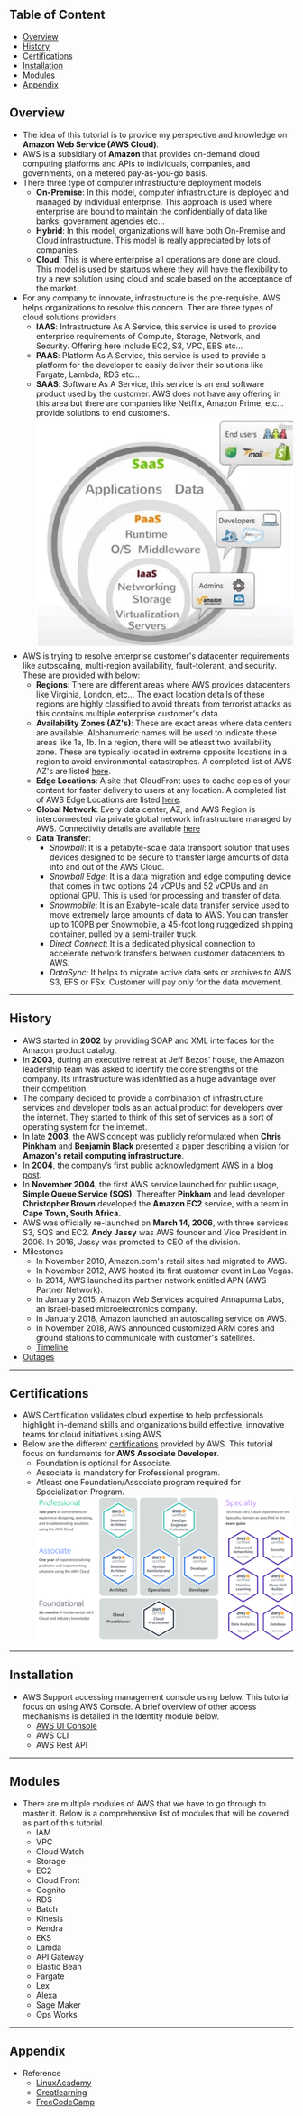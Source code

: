 ## Table of Content
- [Overview](#overview)
- [History](#history)
- [Certifications](#certifications)
- [Installation](#installation)
- [Modules](#modules)
- [Appendix](#appendix)

## Overview
- The idea of this tutorial is to provide my perspective and knowledge on **Amazon Web Service (AWS Cloud)**.
- AWS is a subsidiary of **Amazon** that provides on-demand cloud computing platforms and APIs to individuals, companies, and governments, on a metered pay-as-you-go basis.
- There three type of computer infrastructure deployment models
  - **On-Premise**: In this model, computer infrastructure is deployed and managed by individual enterprise. This approach is used where enterprise are bound to maintain the confidentially of data like banks, government agencies etc...
  - **Hybrid**: In this model, organizations will have both On-Premise and Cloud infrastructure. This model is really appreciated by lots of companies.
  - **Cloud**: This is where enterprise all operations are done are cloud. This model is used by startups where they will have the flexibility to try a new solution using cloud and scale based on the acceptance of the market.
- For any company to innovate, infrastructure is the pre-requisite. AWS helps organizations to resolve this concern. Ther are three types of cloud solutions providers
  - **IAAS**: Infrastructure As A Service, this service is used to provide enterprise requirements of Compute, Storage, Network, and Security. Offering here include EC2, S3, VPC, EBS etc...
  - **PAAS**: Platform As A Service, this service is used to provide a platform for the developer to easily deliver their solutions like Fargate, Lambda, RDS etc...
  - **SAAS**: Software As A Service, this service is an end software product used by the customer. AWS does not have any offering in this area but there are companies like Netflix, Amazon Prime, etc... provide solutions to end customers.
![](./01-Images/02-SolutionTypes.png)
- AWS is trying to resolve enterprise customer's datacenter requirements like autoscaling, multi-region availability, fault-tolerant, and security. These are provided with below:
  - **Regions**: There are different areas where AWS provides datacenters like Virginia, London, etc... The exact location details of these regions are highly classified to avoid threats from terrorist attacks as this contains multiple enterprise customer's data.
  - **Availability Zones (AZ's)**: These are exact areas where data centers are available. Alphanumeric names will be used to indicate these areas like 1a, 1b. In a region, there will be atleast two availability zone. These are typically located in extreme opposite locations in a region to avoid environmental catastrophes. A completed list of AWS AZ's are listed [here](https://aws.amazon.com/about-aws/global-infrastructure/).
  - **Edge Locations**: A site that CloudFront uses to cache copies of your content for faster delivery to users at any location. A completed list of AWS Edge Locations are listed [here](https://aws.amazon.com/cloudfront/features/).
  - **Global Network**: Every data center, AZ, and AWS Region is interconnected via private global network infrastructure managed by AWS. Connectivity details are available [here](https://aws.amazon.com/about-aws/global-infrastructure/global_network/)
  - **Data Transfer**:
    - *Snowball*: It is a petabyte-scale data transport solution that uses devices designed to be secure to transfer large amounts of data into and out of the AWS Cloud.
    - *Snowball Edge*: It is a data migration and edge computing device that comes in two options 24 vCPUs and 52 vCPUs and an optional GPU. This is used for processing and transfer of data. 
    - *Snowmobile*: It is an Exabyte-scale data transfer service used to move extremely large amounts of data to AWS. You can transfer up to 100PB per Snowmobile, a 45-foot long ruggedized shipping container, pulled by a semi-trailer truck. 
    - *Direct Connect*: It is a dedicated physical connection to accelerate network transfers between customer datacenters to AWS.
    - *DataSync*: It helps to migrate active data sets or archives to AWS S3, EFS or FSx. Customer will pay only for the data movement.

---
## History
- AWS started in **2002** by providing SOAP and XML interfaces for the Amazon product catalog.
- In **2003**, during an executive retreat at Jeff Bezos’ house, the Amazon leadership team was asked to identify the core strengths of the company. Its infrastructure was identified as a huge advantage over their competition.
- The company decided to provide a combination of infrastructure services and developer tools as an actual product for developers over the internet. They started to think of this set of services as a sort of operating system for the internet. 
- In late **2003**, the AWS concept was publicly reformulated when **Chris Pinkham** and **Benjamin Black** presented a paper describing a vision for **Amazon's retail computing infrastructure**.
- In **2004**, the company’s first public acknowledgment AWS in a [blog post](https://aws.amazon.com/blogs/aws/welcome/).
- In **November 2004**, the first AWS service launched for public usage, **Simple Queue Service (SQS)**. Thereafter **Pinkham** and lead developer **Christopher Brown** developed the **Amazon EC2** service, with a team in **Cape Town, South Africa.**
- AWS was officially re-launched on **March 14, 2006**, with three services S3, SQS and EC2. **Andy Jassy** was AWS founder and Vice President in 2006. In 2016, Jassy was promoted to CEO of the division.
- Milestones
  - In November 2010, Amazon.com's retail sites had migrated to AWS.
  - In November 2012, AWS hosted its first customer event in Las Vegas.
  - In 2014, AWS launched its partner network entitled APN (AWS Partner Network).
  - In January 2015, Amazon Web Services acquired Annapurna Labs, an Israel-based microelectronics company.
  - In January 2018, Amazon launched an autoscaling service on AWS.
  - In November 2018, AWS announced customized ARM cores and ground stations to communicate with customer's satellites.
  - [Timeline](https://en.wikipedia.org/wiki/Timeline_of_Amazon_Web_Services)
- [Outages](https://en.wikipedia.org/wiki/Timeline_of_Amazon_Web_Services)

---
## Certifications
- AWS Certification validates cloud expertise to help professionals highlight in-demand skills and organizations build effective, innovative teams for cloud initiatives using AWS.
- Below are the different [certifications](https://aws.amazon.com/certification/) provided by AWS. This tutorial focus on fundaments for **AWS Associate Developer**. 
  - Foundation is optional for Associate.
  - Associate is mandatory for Professional program.
  - Atleast one Foundation/Associate program required for Specialization Program.
  ![](./01-Images/01-Certificates.png) 

---
## Installation
- AWS Support accessing management console using below. This tutorial focus on using AWS Console. A brief overview of other access mechanisms is detailed in the Identity module below. 
  - [AWS UI Console](https://console.aws.amazon.com) 
  - AWS CLI
  - AWS Rest API

---
## Modules
- There are multiple modules of AWS that we have to go through to master it. Below is a comprehensive list of modules that will be covered as part of this tutorial.
  - IAM
  - VPC
  - Cloud Watch
  - Storage
  - EC2
  - Cloud Front
  - Cognito
  - RDS
  - Batch
  - Kinesis
  - Kendra
  - EKS
  - Lamda
  - API Gateway
  - Elastic Bean
  - Fargate
  - Lex
  - Alexa
  - Sage Maker
  - Ops Works

---
## Appendix
- Reference
  - [LinuxAcademy](https://linuxacademy.com/learning-path/amazon-web-services-master-level/)
  - [Greatlearning](https://www.greatlearning.in/academy/enterprise/courses/cloud-computing-with-aws)
  - [FreeCodeCamp](https://www.youtube.com/watch?v=3hLmDS179YE&t=4391s)
    